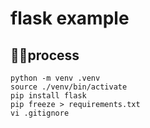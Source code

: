 # flask example
## process
```
python -m venv .venv
source ./venv/bin/activate
pip install flask
pip freeze > requirements.txt
vi .gitignore
```



